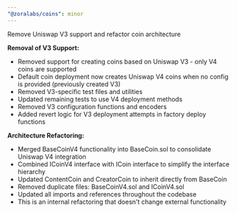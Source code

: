 ```yaml
---
"@zoralabs/coins": minor
---
```


Remove Uniswap V3 support and refactor coin architecture

**Removal of V3 Support:**
- Removed support for creating coins based on Uniswap V3 - only V4 coins are supported
- Default coin deployment now creates Uniswap V4 coins when no config is provided (previously created V3)
- Removed V3-specific test files and utilities
- Updated remaining tests to use V4 deployment methods  
- Removed V3 configuration functions and encoders
- Added revert logic for V3 deployment attempts in factory deploy functions

**Architecture Refactoring:**
- Merged BaseCoinV4 functionality into BaseCoin.sol to consolidate Uniswap V4 integration
- Combined ICoinV4 interface with ICoin interface to simplify the interface hierarchy
- Updated ContentCoin and CreatorCoin to inherit directly from BaseCoin
- Removed duplicate files: BaseCoinV4.sol and ICoinV4.sol
- Updated all imports and references throughout the codebase
- This is an internal refactoring that doesn't change external functionality